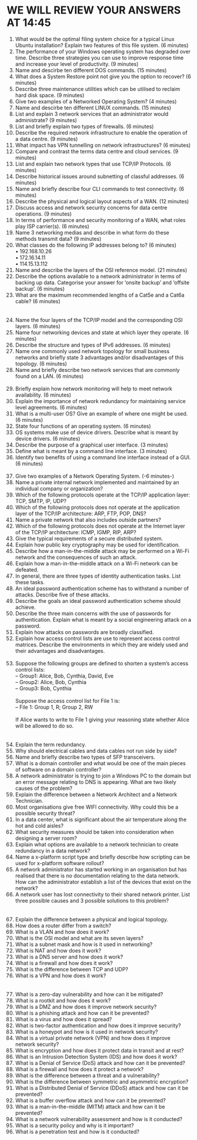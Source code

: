 WE WILL REVIEW YOUR ANSWERS AT 14:45
====================================
1. What would be the optimal filing system choice for a typical Linux Ubuntu installation? Explain two features of this file system. (6 minutes) 
2. The performance of your Windows operating system has degraded over time. Describe three strategies you can use to improve response time and increase your level of productivity. (9 minutes) 
3. Name and descirbe ten different DOS commands. (15 minutes) 
4. What does a System Restore point not give you the option to recover? (6 minutes) 
5. Describe three maintenance utilities which can be utilised to reclaim hard disk space. (9 minutes) 
6. Give two examples of a Networked Operating System? (4 minutes)
7. Name and descirbe ten different LINUX commands. (15 minutes) 
8. List and explain 3 network services that an administrator would administrate? (9 minutes) 
9. List and briefly explain two types of firewalls. (6 minutes)
10. Describe the required network infrastructure to enable the operation of a data centre. (9 minutes)
11. What impact has VPN tunnelling on network infrastructures? (6 minutes)
12. Compare and contrast the terms data centre and cloud services. (9 minutes) 
&nbsp;   
13. List and explain two network types that use TCP/IP Protocols. (6 minutes)
14. Describe historical issues around subnetting of classful addresses. (6 minutes) 
15. Name and briefly describe four CLI commands to test connectivity. (6 minutes) 
16. Describe the physical and logical layout aspects of a WAN. (12 minutes) 
17. Discuss access and network security concerns for data centre operations. (9 minutes) 
18. In terms of performance and security monitoring of a WAN, what roles play ISP carrier(s). (6 minutes)
19. Name 3 networking medias and describe in what form do these methods transmit data? (9 minutes)
20. What classes do the following IP addresses belong to? (6 minutes)      
     •	192.168.10.26   
     •	172.16.14.11   
     •	114.15.13.112  
21. Name and describe the layers of the OSI reference model. (21 minutes) 
22. Describe the options available to a network administrator in terms of backing up data. Categorise your answer for ‘onsite backup’ and ‘offsite backup’. (6 minutes)
23. What are the maximum recommended lengths of a Cat5e and a Cat6a cable? (6 minutes) 
&nbsp;   
&nbsp;      
&nbsp;      
24. Name the four layers of the TCP/IP model and the corresponding OSI layers. (6 minutes) 
25. Name four networking devices and state at which layer they operate. (6 minutes)  
26. Describe the structure and types of IPv6 addresses. (6 minutes) 
27. Name one commonly used network topology for small business networks and briefly state 3 advantages and/or disadvantages of this topology. (6 minutes)  
28. Name and briefly describe two network services that are commonly found on a LAN. (6 minutes)   
&nbsp;   
29. Briefly explain how network monitoring will help to meet network availability. (6 minutes)  
30. Explain the importance of network redundancy for maintaining service level agreements. (6 minutes)  
31. What is a multi-user OS? Give an example of where one might be used. (6 minutes)
32. State four functions of an operating system. (6 minutes)
33. OS systems make use of device drivers. Describe what is meant by device drivers. (6 minutes)
34. Describe the purpose of a graphical user interface. (3 minutes)
35. Define what is meant by a command line interface. (3 minutes)
36. Identify two benefits of using a command line interface instead of a GUI. (6 minutes)
&nbsp;  
&nbsp;  
37. Give two examples of a Network Operating System. (-6 minutes-)  
38. Name a private internal network implemented and maintained by an individual company or organization?
39. Which of the following protocols operate at the TCP/IP application layer: TCP, SMTP, IP, UDP?  
40. Which of the following protocols does not operate at the application layer of the TCP/IP architecture: ARP, FTP, POP, DNS?  
41. Name a private network that also includes outside partners?  
42. Which of the following protocols does not operate at the Internet layer of the TCP/IP architecture: ICMP, IGMP, RIP, ARP?  
43. Give the typical requirements of a secure distributed system.  
44. Explain how public key cryptography may be used for identification.  
45. Describe how a man-in-the-middle attack may be performed on a Wi-Fi network and the consequences of such an attack.  
46. Explain how a man-in-the-middle attack on a Wi-Fi network can be defeated.  
47. In general, there are three types of identity authentication tasks. List these tasks.   
48. An ideal password authentication scheme has to withstand a number of attacks. Describe five of these attacks.  
49. Describe the goals an ideal password authentication scheme should achieve.    
50. Describe the three main concerns with the use of passwords for authentication. Explain what is meant by a social engineering attack on a password.  
51. Explain how attacks on passwords are broadly classified.   
52. Explain how access control lists are use to represent access control matrices. Describe the environments in which they are widely used and their advantages and disadvantages.   
&nbsp;   
53. Suppose the following groups are defined to shorten a system’s access control lists:  
– Group1: Alice, Bob, Cynthia, David, Eve  
– Group2: Alice, Bob, Cynthia  
– Group3: Bob, Cynthia  
&nbsp;   
Suppose the access control list for File 1 is:  
– File 1: Group 1, R; Group 2, RW   
&nbsp;   
If Alice wants to write to File 1 giving your reasoning state whether Alice will be allowed to do so.
&nbsp;   
&nbsp;   
&nbsp;   
54. Explain the term redundancy.  
55. Why should electrical cables and data cables not run side by side?   
56. Name and briefly describe two types of SFP transceivers.  
57. What is a domain controller and what would be one of the main pieces of software on a domain controller?   
58. A network administrator is trying to join a Windows PC to the domain but an error message relating to DNS is appearing. What are two likely causes of the problem?  
59. Explain the difference between a Network Architect and a Network Technician.   
60. Most organisations give free WIFI connectivity. Why could this be a possible security threat?   
61. In a data center, what is significant about the air temperature along the hot and cold aisles?   
62. What security measures should be taken into consideration when designing a server room?   
63. Explain what options are available to a network technician to create redundancy in a data network?     
64. Name a x-platform script type and briefly describe how scripting can be used for x-platform software rollout?     
65. A network administrator has started working in an organisation but has realised that there is no documentation relating to the data network. How can the administrator establish a list of the devices that exist on the network?   
66. A network user has lost connectivity to their shared network printer. List three possible causes and 3 possible solutions to this problem?  
&nbsp;   
&nbsp; 
67. Explain the difference between a physical and logical topology.    
68. How does a router differ from a switch?   
69. What is a VLAN and how does it work?   
70. What is the OSI model and what are its seven layers?    
71. What is a subnet mask and how is it used in networking?   
72. What is NAT and how does it work?   
73. What is a DNS server and how does it work?   
74. What is a firewall and how does it work?   
75. What is the difference between TCP and UDP?   
76. What is a VPN and how does it work?   
&nbsp;   
&nbsp; 
77. What is a zero-day vulnerability and how can it be mitigated?  
78. What is a rootkit and how does it work?  
79. What is a DMZ and how does it improve network security?   
80. What is a phishing attack and how can it be prevented?  
81. What is a virus and how does it spread?   
82. What is two-factor authentication and how does it improve security?   
83. What is a honeypot and how is it used in network security?   
84. What is a virtual private network (VPN) and how does it improve network security?   
85. What is encryption and how does it protect data in transit and at rest?   
86. What is an Intrusion Detection System (IDS) and how does it work?  
87. What is a Denial of Service (DoS) attack and how can it be prevented?   
88. What is a firewall and how does it protect a network?   
89. What is the difference between a threat and a vulnerability?    
90. What is the difference between symmetric and asymmetric encryption?   
91. What is a Distributed Denial of Service (DDoS) attack and how can it be prevented?   
92. What is a buffer overflow attack and how can it be prevented?   
93. What is a man-in-the-middle (MITM) attack and how can it be prevented?   
94. What is a network vulnerability assessment and how is it conducted?   
95. What is a security policy and why is it important?   
96. What is a penetration test and how is it conducted?    








